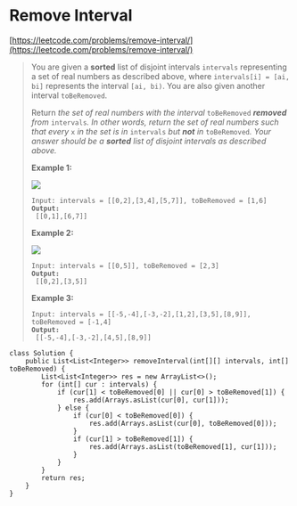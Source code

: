 # Remove Interval

[https://leetcode.com/problems/remove-interval/](https://leetcode.com/problems/remove-interval/)

> You are given a **sorted** list of disjoint intervals `intervals` representing a set of real numbers as described above, where `intervals[i] = [ai, bi]` represents the interval `[ai, bi)`. You are also given another interval `toBeRemoved`.
>
> Return _the set of real numbers with the interval_ `toBeRemoved` _**removed** from_ `intervals`_. In other words, return the set of real numbers such that every_ `x` _in the set is in_ `intervals` _but **not** in_ `toBeRemoved`_. Your answer should be a **sorted** list of disjoint intervals as described above._
>
> &#x20;
>
> **Example 1:**
>
> ![](https://assets.leetcode.com/uploads/2020/12/24/removeintervalex1.png)
>
> <pre><code>Input: intervals = [[0,2],[3,4],[5,7]], toBeRemoved = [1,6]
> <strong>Output:
> </strong> [[0,1],[6,7]]
> </code></pre>
>
> **Example 2:**
>
> ![](https://assets.leetcode.com/uploads/2020/12/24/removeintervalex2.png)
>
> <pre><code>Input: intervals = [[0,5]], toBeRemoved = [2,3]
> <strong>Output:
> </strong> [[0,2],[3,5]]
> </code></pre>
>
> **Example 3:**
>
> <pre><code>Input: intervals = [[-5,-4],[-3,-2],[1,2],[3,5],[8,9]], toBeRemoved = [-1,4]
> <strong>Output:
> </strong> [[-5,-4],[-3,-2],[4,5],[8,9]]
> </code></pre>

```
class Solution {
    public List<List<Integer>> removeInterval(int[][] intervals, int[] toBeRemoved) {
        List<List<Integer>> res = new ArrayList<>();
        for (int[] cur : intervals) {
            if (cur[1] < toBeRemoved[0] || cur[0] > toBeRemoved[1]) {
                res.add(Arrays.asList(cur[0], cur[1]));
            } else {
                if (cur[0] < toBeRemoved[0]) {
                    res.add(Arrays.asList(cur[0], toBeRemoved[0]));
                }
                if (cur[1] > toBeRemoved[1]) {
                    res.add(Arrays.asList(toBeRemoved[1], cur[1]));
                }
            }
        }
        return res;
    }
}
```
